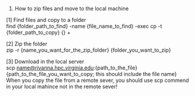 1. How to zip files and move to the local machine

[1] Find files and copy to a folder\
find {folder_path_to_find} -name {file_name_to_find} -exec cp -t {folder_path_to_copy} {} +

[2] Zip the folder\
zip -r {name_you_want_for_the_zip_folder} {folder_you_want_to_zip}

[3] Download in the local server\
scp name@rivanna.hpc.virginia.edu:{path_to_the_file} {path_to_the_file_you_want_to_copy; this should include the file name}
When you copy the file from a remote sever, you should use scp commend in your local mahince not in the remote sever!
